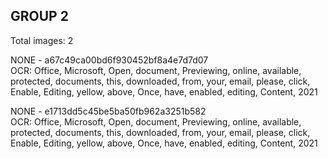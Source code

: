 ## GROUP 2
Total images: 2  

NONE - a67c49ca00bd6f930452bf8a4e7d7d07  
OCR: Office, Microsoft, Open, document, Previewing, online, available, protected, documents, this, downloaded, from, your, email, please, click, Enable, Editing, yellow, above, Once, have, enabled, editing, Content, 2021  

NONE - e1713dd5c45be5ba50fb962a3251b582  
OCR: Office, Microsoft, Open, document, Previewing, online, available, protected, documents, this, downloaded, from, your, email, please, click, Enable, Editing, yellow, above, Once, have, enabled, editing, Content, 2021  


